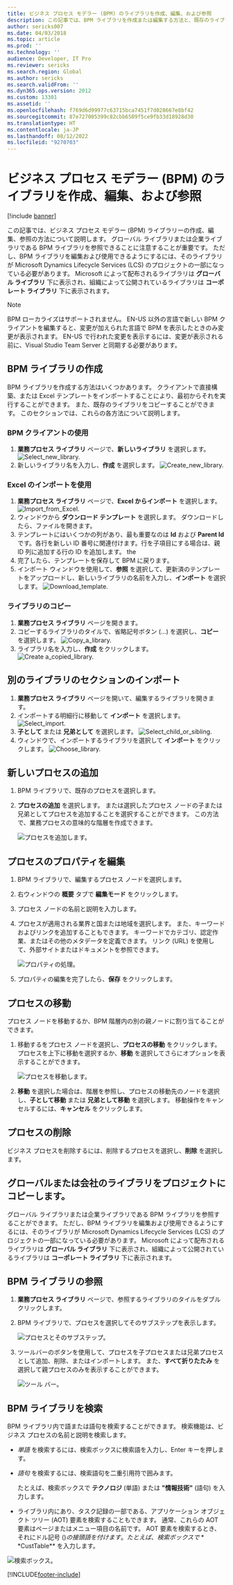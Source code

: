 ```yaml
---
title: ビジネス プロセス モデラー (BPM) のライブラリを作成、編集、および参照
description: この記事では、BPM ライブラリを作成または編集する方法と、既存のライブラリを参照する方法について説明します。
author: sericks007
ms.date: 04/03/2018
ms.topic: article
ms.prod: ''
ms.technology: ''
audience: Developer, IT Pro
ms.reviewer: sericks
ms.search.region: Global
ms.author: sericks
ms.search.validFrom: ''
ms.dyn365.ops.version: 2012
ms.custom: 13301
ms.assetid: ''
ms.openlocfilehash: f769d6d99977c63715bca7451f7d028667e8bf42
ms.sourcegitcommit: 87e727005399c82cbb6509f5ce9fb33d18928d30
ms.translationtype: HT
ms.contentlocale: ja-JP
ms.lasthandoff: 08/12/2022
ms.locfileid: "9270703"
---
```

# <a name="create-edit-and-browse-business-process-modeler-bpm-libraries"></a>ビジネス プロセス モデラー (BPM) のライブラリを作成、編集、および参照

[!include [banner](../includes/banner.md)]

この記事では、ビジネス プロセス モデラー (BPM) ライブラリーの作成、編集、参照の方法について説明します。 グローバル ライブラリまたは企業ライブラリである BPM ライブラリを参照できることに注意することが重要です。 ただし、BPM ライブラリを編集および使用できるようにするには、そのライブラリが Microsoft Dynamics Lifecycle Services (LCS) のプロジェクトの一部になっている必要があります。 Microsoft によって配布されるライブラリは **グローバル ライブラリ** 下に表示され、組織によって公開されているライブラリは **コーポレート ライブラリ** 下に表示されます。

  >[!NOTE]
  >BPM ローカライズはサポートされません。 EN-US 以外の言語で新しい BPM クライアントを編集すると、変更が加えられた言語で BPM を表示したときのみ変更が表示されます。 EN-US で行われた変更を表示するには、変更が表示される前に、Visual Studio Team Server と同期する必要があります。

## <a name="create-a-bpm-library"></a>BPM ライブラリの作成
BPM ライブラリを作成する方法はいくつかあります。 クライアントで直接構築、または Excel テンプレートをインポートすることにより、最初からそれを実行することができます。 また、既存のライブラリをコピーすることができます。 このセクションでは、これらの各方法について説明します。

### <a name="use-the-bpm-client"></a>BPM クライアントの使用 

1. **業務プロセス ライブラリ** ページで、**新しいライブラリ** を選択します。
     ![Select_new_library.](./media/Select_new_library.PNG "新しいライブラリ")
2. 新しいライブラリ名を入力し、**作成** を選択します。
     ![Create_new_library.](./media/Create_new_library.PNG "新しいライブラリの作成")
    
### <a name="use-excel-import"></a>Excel のインポートを使用

1. **業務プロセス ライブラリ** ページで、**Excel からインポート** を選択します。
     ![Import_from_Excel.](./media/Import_from_Excel.PNG "Excel からインポート")
2. ウィンドウから **ダウンロード テンプレート** を選択します。 ダウンロードしたら、ファイルを開きます。
3. テンプレートにはいくつかの列があり、最も重要なのは **Id** および **Parent Id** です。各行を新しい ID 番号に関連付けます。行を子項目にする場合は、親 ID 列に追加する行の ID を追加します。 the 
4. 完了したら、テンプレートを保存して BPM に戻ります。
5. インポート ウィンドウを使用して、**参照** を選択して、更新済のテンプレートをアップロードし、新しいライブラリの名前を入力し、**インポート** を選択します。 
    ![Download_template.](./media/Download_template.PNG "テンプレートのダウンロード")
 
### <a name="copy-a-library"></a>ライブラリのコピー 

1. **業務プロセス ライブラリ** ページを開きます。 
2. コピーするライブラリのタイルで、省略記号ボタン (...) を選択し、**コピー** を選択します。
    ![Copy_a_library.](./media/Copy_a_library.PNG "ライブラリのコピー")   
3. ライブラリ名を入力し、**作成** をクリックします。
    ![Create a_copied_library.](./media/Create_a_copied_library.PNG "ライブラリのコピーを作成")


## <a name="import-a-sections-of-another-library"></a>別のライブラリのセクションのインポート
1. **業務プロセス ライブラリ** ページを開いて、編集するライブラリを開きます。 
2. インポートする明細行に移動して **インポート** を選択します。
     ![Select_import.](./media/Select_import.PNG "インポートの選択")
3. **子として** または **兄弟として** を選択します。
     ![Select_child_or_sibling.](./media/Select_child_or_sibling.PNG "子または兄弟を選択")
4. ウィンドウで、インポートするライブラリを選択して **インポート** をクリックします。
     ![Choose_library.](./media/Choose_library.PNG "ライブラリを選択")


## <a name="add-a-new-process"></a>新しいプロセスの追加

1. BPM ライブラリで、既存のプロセスを選択します。
2. **プロセスの追加** を選択します。 または選択したプロセス ノードの子または兄弟としてプロセスを追加することを選択することができます。 この方法で、業務プロセスの意味的な階層を作成できます。

    ![プロセスを追加します。](./media/NEWBPM_BlogPost06.png "プロセスの追加")

## <a name="edit-the-properties-of-a-process"></a>プロセスのプロパティを編集

1. BPM ライブラリで、編集するプロセス ノードを選択します。
2. 右ウィンドウの **概要** タブで **編集モード** をクリックします。
3. プロセス ノードの名前と説明を入力します。
4. プロセスが適用される業界と国または地域を選択します。 また、キーワードおよびリンクを追加することもできます。 キーワードでカテゴリ、認定作業、またはその他のメタデータを定義できます。 リンク (URL) を使用して、外部サイトまたはドキュメントを参照できます。

    ![プロパティの処理。](./media/NEWBPM_BlogPost08-194x300.png "プロセスの詳細")

5. プロパティの編集を完了したら、**保存** をクリックします。

## <a name="move-a-process"></a>プロセスの移動

プロセス ノードを移動するか、BPM 階層内の別の親ノードに割り当てることができます。

1. 移動するをプロセス ノードを選択し、**プロセスの移動** をクリックします。 プロセスを上下に移動を選択するか、**移動** を選択してさらにオプションを表示することができます。

    ![プロセスを移動します。](./media/NEWBPM_BlogPost09.png "プロセスの移動")

2. **移動** を選択した場合は、階層を参照し、プロセスの移動先のノードを選択し、**子として移動** または **兄弟として移動** を選択します。 移動操作をキャンセルするには、**キャンセル** をクリックします。

## <a name="delete-a-process"></a>プロセスの削除

ビジネス プロセスを削除するには、削除するプロセスを選択し、**削除** を選択します。

## <a name="copy-a-global-or-corporate-library-to-your-project"></a>グローバルまたは会社のライブラリをプロジェクトにコピーします。

グローバル ライブラリまたは企業ライブラリである BPM ライブラリを参照することができます。 ただし、BPM ライブラリを編集および使用できるようにするには、そのライブラリが Microsoft Dynamics Lifecycle Services (LCS) のプロジェクトの一部になっている必要があります。 Microsoft によって配布されるライブラリは **グローバル ライブラリ** 下に表示され、組織によって公開されているライブラリは **コーポレート ライブラリ** 下に表示されます。

## <a name="browse-a-bpm-library"></a>BPM ライブラリの参照

1. **業務プロセス ライブラリ** ページで、参照するライブラリのタイルをダブルクリックします。
2. BPM ライブラリで、プロセスを選択してそのサブステップを表示します。

    ![プロセスとそのサブステップ。](./media/2.PNG "プロセスとそのサブステップ")

3. ツールバーのボタンを使用して、プロセスを子プロセスまたは兄弟プロセスとして追加、削除、またはインポートします。 また、**すべて折りたたみ** を選択して親プロセスのみを表示することができます。 

    ![ツール バー。](./media/3.PNG "ツール バー")

## <a name="search-a-bpm-library"></a>BPM ライブラリを検索

BPM ライブラリ内で語または語句を検索することができます。 検索機能は、ビジネス プロセスの名前と説明を検索します。

- _単語_ を検索するには、検索ボックスに検索語を入力し、Enter キーを押します。
- _語句_ を検索するには、検索語句を二重引用符で囲みます。

    たとえば、検索ボックスで **テクノロジ** (単語) または **"情報技術"** (語句) を入力します。

- ライブラリ内にあり、タスク記録の一部である、アプリケーション オブジェクト ツリー (AOT) 要素を検索することもできます。 通常、これらの AOT 要素はページまたはメニュー項目の名前です。 AOT 要素を検索するとき、それにドル記号 ($) の接頭語を付けます。 たとえば、検索ボックスで **$CustTable** を入力します。

![検索ボックス。](./media/searching.png "検索ボックス")

   


[!INCLUDE[footer-include](../../../includes/footer-banner.md)]
